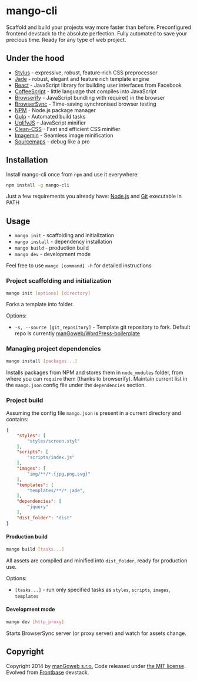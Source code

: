 mango-cli
=========

Scaffold and build your projects way more faster than before. Preconfigured frontend devstack to the absolute perfection. Fully automated to save your precious time. Ready for any type of web project.

## Under the hood

* [Stylus](http://learnboost.github.io/stylus) - expressive, robust, feature-rich CSS preprocessor
* [Jade](http://jade-lang.com) - robust, elegant and feature rich template engine
* [React](http://facebook.github.io/react) - JavaScript library for building user interfaces from Facebook
* [CoffeeScript](http://coffeescript.org) - little language that compiles into JavaScript
* [Browserify](http://browserify.org) - JavaScript bundling with require() in the browser
* [BrowserSync](http://www.browsersync.io) - Time-saving synchronised browser testing
* [NPM](https://www.npmjs.org) - Node.js package manager
* [Gulp](http://gulpjs.com/) - Automated build tasks
* [UglifyJS](http://lisperator.net/uglifyjs) - JavaScript minifier
* [Clean-CSS](https://github.com/jakubpawlowicz/clean-css) - Fast and efficient CSS minifier
* [Imagemin](https://github.com/imagemin/imagemin) - Seamless image minification
* [Sourcemaps](https://github.com/floridoo/gulp-sourcemaps) - debug like a pro


## Installation

Install mango-cli once from `npm` and use it everywhere:

```sh
npm install -g mango-cli
```

Just a few requirements you already have: [Node.js](http://nodejs.org) and [Git](http://git-scm.com) executable in PATH


## Usage

* `mango init` - scaffolding and initialization
* `mango install` - dependency installation
* `mango build` - production build
* `mango dev` - development mode

Feel free to use `mango [command] -h` for detailed instructions


### Project scaffolding and initialization

```sh
mango init [options] [directory]
```

Forks a template into folder.

Options:
* `-s, --source [git_repository]` - Template git repository to fork. Default repo is currently [manGoweb/WordPress-boilerplate](https://github.com/manGoweb/WordPress-boilerplate)


### Managing project dependencies

```sh
mango install [packages...]
```

Installs packages from NPM and stores them in `node_modules` folder, from where you can `require` them (thanks to browserify).
Maintain current list in the `mango.json` config file under the `dependencies` section.


### Project build

Assuming the config file `mango.json` is present in a current directory and contains:

```json
{
	"styles": [
		"styles/screen.styl"
	],
	"scripts": [
		"scripts/index.js"
	],
	"images": [
		"img/**/*.{jpg,png,svg}"
	],
	"templates": [
		"templates/**/*.jade",
	],
	"dependencies": [
		"jquery"
	],
	"dist_folder": "dist"
}
```


#### Production build

```sh
mango build [tasks...]
```

All assets are compiled and minified into `dist_folder`, ready for production use.

Options:
* `[tasks...]` - run only specified tasks as `styles`, `scripts`, `images`, `templates`


#### Development mode

```sh
mango dev [http_proxy]
```

Starts BrowserSync server (or proxy server) and watch for assets change.



## Copyright

Copyright 2014 by [manGoweb s.r.o.](http://www.mangoweb.cz) Code released under [the MIT license](LICENSE). Evolved from [Frontbase](http://frontbase.org) devstack.
